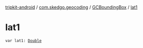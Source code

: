 [tripkit-android](../../index.md) / [com.skedgo.geocoding](../index.md) / [GCBoundingBox](index.md) / [lat1](./lat1.md)

# lat1

`var lat1: `[`Double`](https://kotlinlang.org/api/latest/jvm/stdlib/kotlin/-double/index.html)